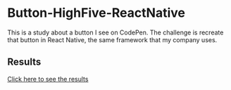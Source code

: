 # Button-HighFive-ReactNative

This is a study about a button I see on CodePen. The challenge is recreate that button in React Native, the same framework that my company uses.

## Results

[Click here to see the results](https://button-high-five-react-native-b1t3k5xdj-danotavio.vercel.app/)
